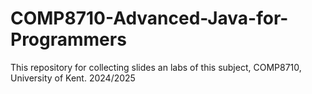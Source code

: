 # COMP8710-Advanced-Java-for-Programmers
This repository for collecting slides an labs of this subject, COMP8710, University of Kent. 2024/2025
